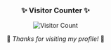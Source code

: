 <div align="center">

### ✨ Visitor Counter ✨  

![Visitor Count](https://profile-counter.glitch.me/ayush/count.svg)  

💚 *Thanks for visiting my profile!* 💚  

</div>


